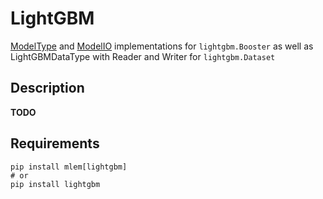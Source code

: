 # LightGBM

[ModelType](/doc/object-reference/mlem-abcs#modeltype) and
[ModelIO](/doc/object-reference/mlem-abcs#modelio) implementations for
`lightgbm.Booster` as well as LightGBMDataType with Reader and Writer for
`lightgbm.Dataset`

## Description

**TODO**

## Requirements

```cli
pip install mlem[lightgbm]
# or
pip install lightgbm
```
